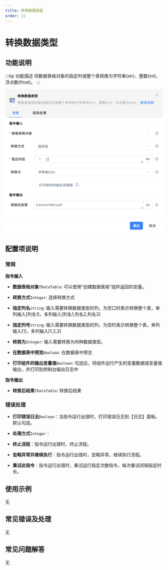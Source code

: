 ```yaml
---
title: 转换数据类型
order: 11
---
```


# 转换数据类型

## 功能说明

:::tip 功能描述
将数据表格对象的指定列或整个表转换为字符串(str)、整数(int)、浮点数(float)。
:::

![转换数据类型](../../../assets/转换数据类型_command.png)

## 配置项说明

### 常规

**指令输入**

- **数据表格对象**`TDataTable`: 可以使用“创建数据表格”组件返回的变量。

- **转换方式**`Integer`: 选择转换方式

- **指定列名**`string`: 输入需要转换数据类型的列，为空口时表示转换整个表，单列输入[列名1]，多列输入[列名1,列名2,列名3]

- **指定列号**`string`: 输入需要转换数据类型的列，为空时表示转换整个表，单列输入[1]，多列输入[1,2,3]

- **转换为**`Integer`: 输入需要转换为何种数据类型。

- **在数据表中预览**`Boolean`: 在数据表中预览

- **打印组件的输出变量值**`Boolean`: 勾选后，将组件运行产生的变量数据或变量值输出，并打印到控制台输出日志中


**指令输出**

- **转换后结果**`TDataTable`: 转换后结果

### 错误处理

- **打印错误日志**`Boolean`：当指令运行出错时，打印错误日志到【日志】面板。默认勾选。

- **处理方式**`Integer`：

 - **终止流程**：指令运行出错时，终止流程。

 - **忽略异常并继续执行**：指令运行出错时，忽略异常，继续执行流程。

 - **重试此指令**：指令运行出错时，重试运行指定次数指令，每次重试间隔指定时长。

## 使用示例
无

## 常见错误及处理

无

## 常见问题解答

无

